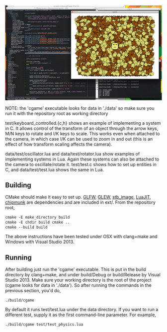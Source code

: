 ![cgame](screenshot.png "cgame")

NOTE: the 'cgame' executable looks for data in './data' so make sure you run it
with the repository root as working directory

test/keyboard_controlled.{c,h} shows an example of implementing a system in C.
It allows control of the transform of an object through the arrow keys, M/N
keys to rotate and I/K keys to scale. This works even when attached to the
camera, in which case I/K can be used to zoom in and out (this is an effect of
how transform scaling affects the camera).

data/test/oscillator.lua and data/test/rotator.lua show examples of
implementing systems in Lua. Again these systems can also be attached to the
camera to oscillate/rotate it. test/test.c shows how to set up entities in C,
and data/test/test.lua shows the same in Lua.

Building
---

CMake should make it easy to set up. [GLFW](http://www.glfw.org/),
[GLEW](http://glew.sourceforge.net/),
[stb_image](http://code.google.com/p/stblib/), [LuaJIT](http://luajit.org/),
[chipmunk](http://chipmunk-physics.net/) are dependencies and are included in
ext/. From the repository root,

    cmake -E make_directory build
    cmake -E chdir build cmake ..
    cmake --build build

The above instructions have been tested under OSX with clang+make and Windows
with Visual Studio 2013.

Running
---

After building just run the 'cgame' executable. This is put in the build
directory by clang+make, and under build/Debug or build/Release by Visual
Studio 2013. Make sure your working directory is the root of the project (cgame
looks for data in './data'). So after running the commands in the previous
section, you'd do,

    ./build/cgame

By default it runs test/test.lua under the data directory. If you want to run a
different test, supply it as the first command-line parameter. For example,

    ./build/cgame test/test_physics.lua

